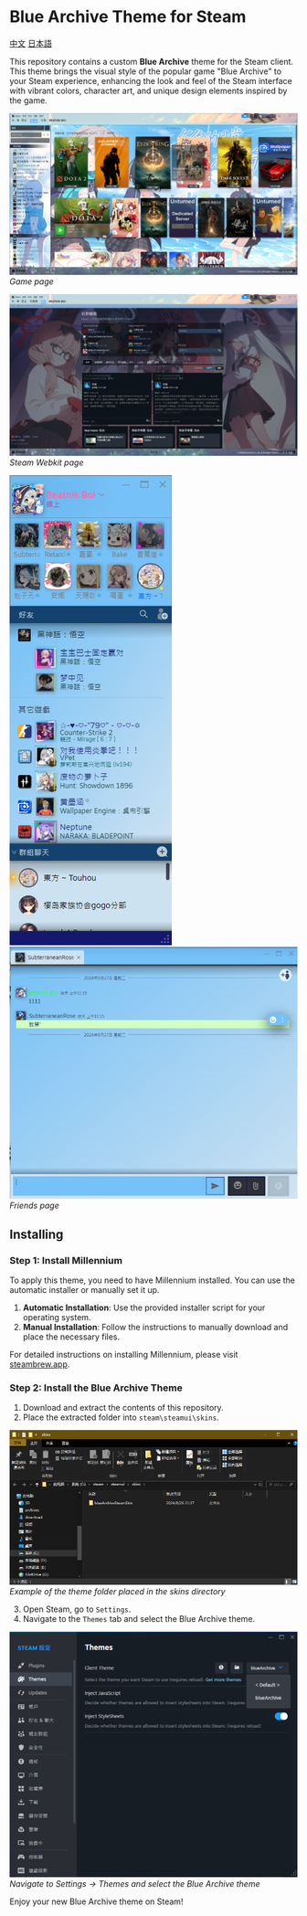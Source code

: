 # Blue Archive Theme for Steam

[中文](https://github.com/EugeneXXXie/blueArchiveSteamSkin/blob/main/README_zh.md)    [日本語](https://github.com/EugeneXXXie/blueArchiveSteamSkin/blob/main/README_jp.md)

This repository contains a custom **Blue Archive** theme for the Steam client. This theme brings the visual style of the popular game "Blue Archive" to your Steam experience, enhancing the look and feel of the Steam interface with vibrant colors, character art, and unique design elements inspired by the game.

![Preview Image 1](https://raw.githubusercontent.com/EugeneXXXie/blueArchiveSteamSkin/main/imgs/sample1.png)
*Game page*

![Preview Image 2](https://raw.githubusercontent.com/EugeneXXXie/blueArchiveSteamSkin/main/imgs/sample2.png)  
*Steam Webkit page*

![Preview Image 3](https://raw.githubusercontent.com/EugeneXXXie/blueArchiveSteamSkin/main/imgs/sample5.png) ![Preview Image 4](https://raw.githubusercontent.com/EugeneXXXie/blueArchiveSteamSkin/main/imgs/sample6.png)  
*Friends page*  

## Installing

### Step 1: Install Millennium

To apply this theme, you need to have Millennium installed. You can use the automatic installer or manually set it up.

1. **Automatic Installation**: Use the provided installer script for your operating system.
2. **Manual Installation**: Follow the instructions to manually download and place the necessary files.

For detailed instructions on installing Millennium, please visit [steambrew.app](https://steambrew.app/).

### Step 2: Install the Blue Archive Theme

1. Download and extract the contents of this repository.
2. Place the extracted folder into `steam\steamui\skins`.

![Installation Image](https://raw.githubusercontent.com/EugeneXXXie/blueArchiveSteamSkin/main/imgs/sample3.png)  
*Example of the theme folder placed in the skins directory*

3. Open Steam, go to `Settings`.
4. Navigate to the `Themes` tab and select the Blue Archive theme.

![Settings Image](https://raw.githubusercontent.com/EugeneXXXie/blueArchiveSteamSkin/main/imgs/sample4.png)  
*Navigate to Settings -> Themes and select the Blue Archive theme*

Enjoy your new Blue Archive theme on Steam!
